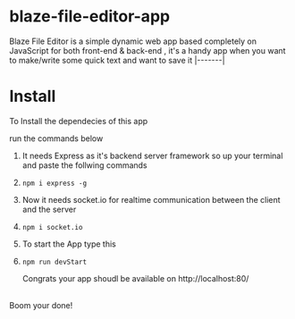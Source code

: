# blaze-file-editor-app
Blaze File Editor is a simple dynamic web app based completely on JavaScript for both front-end &amp; back-end , it's a handy app when you want to make/write some quick text and want to save it
|-------|

# Install

To Install the dependecies of this app

run the commands below

1. It needs Express as it's backend server framework so up your terminal and paste the follwing commands

2. ```
   npm i express -g
   ```
2. Now it needs socket.io for realtime communication between the client and the server
3. ```
   npm i socket.io
   ```
4. To start the App type this
5. ```
   npm run devStart
   ```
   Congrats your app shoudl be available on http://localhost:80/
<br>
   Boom your done!
